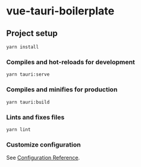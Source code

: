 # vue-tauri-boilerplate

## Project setup
```
yarn install
```

### Compiles and hot-reloads for development
```
yarn tauri:serve
```

### Compiles and minifies for production
``` 
yarn tauri:build
```

### Lints and fixes files
```
yarn lint
```

### Customize configuration
See [Configuration Reference](https://cli.vuejs.org/config/).
